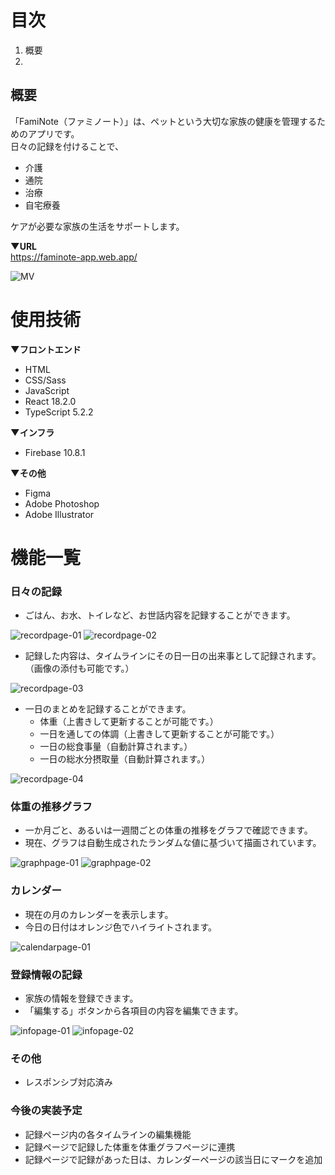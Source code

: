# 目次
1. 概要
2. 


## 概要
「FamiNote（ファミノート）」は、ペットという大切な家族の健康を管理するためのアプリです。  
日々の記録を付けることで、  
- 介護  
- 通院  
- 治療  
- 自宅療養

ケアが必要な家族の生活をサポートします。


**▼URL**  
https://faminote-app.web.app/


![MV](./github_img/fv_wide.png)

# 使用技術
**▼フロントエンド**
- HTML
- CSS/Sass
- JavaScript
- React 18.2.0
- TypeScript 5.2.2


**▼インフラ**
- Firebase 10.8.1


**▼その他**
- Figma
- Adobe Photoshop
- Adobe Illustrator


# 機能一覧
### 日々の記録
- ごはん、お水、トイレなど、お世話内容を記録することができます。

![recordpage-01](./github_img/recordpage-01.png)
![recordpage-02](./github_img/recordpage-02.png)


- 記録した内容は、タイムラインにその日一日の出来事として記録されます。（画像の添付も可能です。）

![recordpage-03](./github_img/recordpage-03.png)

- 一日のまとめを記録することができます。
  - 体重（上書きして更新することが可能です。）
  - 一日を通しての体調（上書きして更新することが可能です。）
  - 一日の総食事量（自動計算されます。）
  - 一日の総水分摂取量（自動計算されます。）

![recordpage-04](./github_img/recordpage-04.png)


### 体重の推移グラフ
- 一か月ごと、あるいは一週間ごとの体重の推移をグラフで確認できます。
- 現在、グラフは自動生成されたランダムな値に基づいて描画されています。

![graphpage-01](./github_img/graphpage-01.png)
![graphpage-02](./github_img/graphpage-02.png)


### カレンダー
- 現在の月のカレンダーを表示します。
- 今日の日付はオレンジ色でハイライトされます。

![calendarpage-01](./github_img/calendarpage-01.png)

### 登録情報の記録
- 家族の情報を登録できます。
- 「編集する」ボタンから各項目の内容を編集できます。

![infopage-01](./github_img/infopage-01.png)
![infopage-02](./github_img/infopage-02.png)

### その他
- レスポンシブ対応済み

### 今後の実装予定
- 記録ページ内の各タイムラインの編集機能
- 記録ページで記録した体重を体重グラフページに連携
- 記録ページで記録があった日は、カレンダーページの該当日にマークを追加
